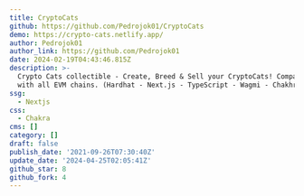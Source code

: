 ```yaml
---
title: CryptoCats
github: https://github.com/Pedrojok01/CryptoCats
demo: https://crypto-cats.netlify.app/
author: Pedrojok01
author_link: https://github.com/Pedrojok01
date: 2024-02-19T04:43:46.815Z
description: >-
  Crypto Cats collectible - Create, Breed & Sell your CryptoCats! Compatible
  with all EVM chains. (Hardhat - Next.js - TypeScript - Wagmi - ChakhraUI)
ssg:
  - Nextjs
css:
  - Chakra
cms: []
category: []
draft: false
publish_date: '2021-09-26T07:30:40Z'
update_date: '2024-04-25T02:05:41Z'
github_star: 8
github_fork: 4
---
```


